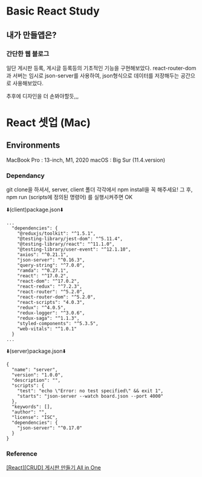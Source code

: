 # Basic React Study
## 내가 만들앱은?
### 간단한 웹 블로그


일단 게시판 등록, 게시글 등록등의 기초적인 기능을 구현해보았다.
react-router-dom과 서버는 임시로 json-server를 사용하여, json형식으로 데이터를 저장해두는 공간으로 사용해보았다.

추후에 디자인을 더 손봐야할듯,,,

# React 셋업 (Mac)
## Environments
MacBook Pro : 13-inch, M1, 2020
macOS : Big Sur (11.4.version)
### Dependancy

git clone을 하셔서, server, client 폴더 각각에서 npm install을 꼭 해주세요!
그 후, npm run (scripts에 정의된 명령어) 를 실행시켜주면 OK

⬇️(client)package.json⬇️
```
...
  "dependencies": {
    "@reduxjs/toolkit": "^1.5.1",
    "@testing-library/jest-dom": "^5.11.4",
    "@testing-library/react": "^11.1.0",
    "@testing-library/user-event": "^12.1.10",
    "axios": "^0.21.1",
    "json-server": "^0.16.3",
    "query-string": "^7.0.0",
    "ramda": "^0.27.1",
    "react": "^17.0.2",
    "react-dom": "^17.0.2",
    "react-redux": "^7.2.3",
    "react-router": "^5.2.0",
    "react-router-dom": "^5.2.0",
    "react-scripts": "4.0.3",
    "redux": "^4.0.5",
    "redux-logger": "^3.0.6",
    "redux-saga": "^1.1.3",
    "styled-components": "^5.3.5",
    "web-vitals": "^1.0.1"
  }
...
```

⬇️(server)package.json⬇️
```
{
  "name": "server",
  "version": "1.0.0",
  "description": "",
  "scripts": {
    "test": "echo \"Error: no test specified\" && exit 1",
    "starts": "json-server --watch board.json --port 4000"
  },
  "keywords": [],
  "author": "",
  "license": "ISC",
  "dependencies": {
    "json-server": "^0.17.0"
  }
}

```
### Reference
[[React][CRUD] 게시판 만들기 All in One](https://binaryjourney.tistory.com/49)
